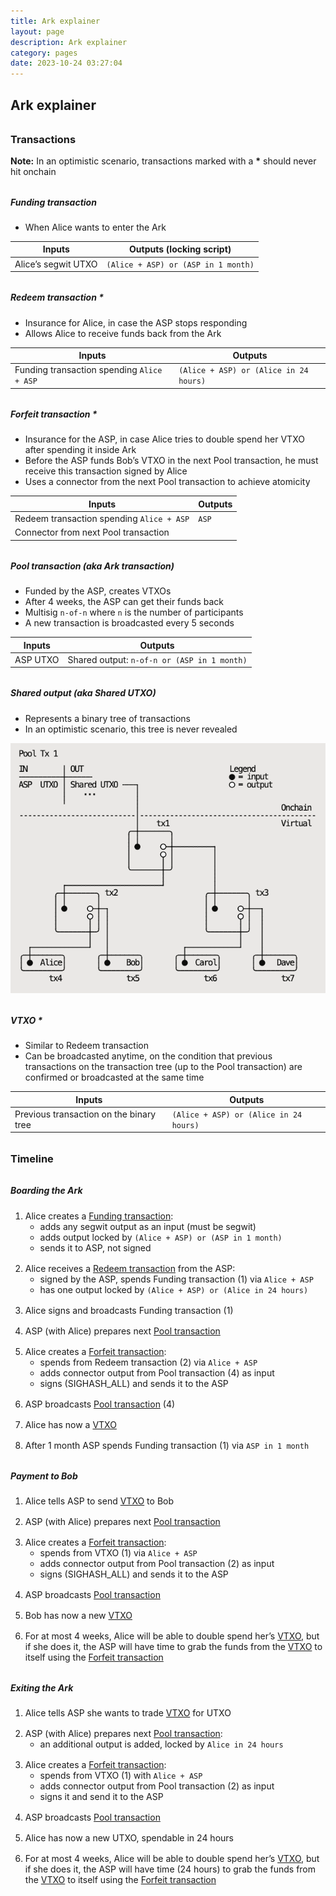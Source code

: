 ```yaml
---
title: Ark explainer
layout: page
description: Ark explainer
category: pages
date: 2023-10-24 03:27:04
---
```


## Ark explainer

### Transactions

**Note:** In an optimistic scenario, transactions marked with a **\*** should never hit onchain

##### Funding transaction

- When Alice wants to enter the Ark

| Inputs              | Outputs (locking script)            |
| ------------------- | ----------------------------------- |
| Alice’s segwit UTXO | `(Alice + ASP) or (ASP in 1 month)` |

##### Redeem transaction \*

- Insurance for Alice, in case the ASP stops responding
- Allows Alice to receive funds back from the Ark

| Inputs                                     | Outputs                                |
| ------------------------------------------ | -------------------------------------- |
| Funding transaction spending `Alice + ASP` | `(Alice + ASP) or (Alice in 24 hours)` |

##### Forfeit transaction \*

- Insurance for the ASP, in case Alice tries to double spend her VTXO after spending it inside Ark
- Before the ASP funds Bob’s VTXO in the next Pool transaction, he must receive this transaction signed by Alice
- Uses a connector from the next Pool transaction to achieve atomicity

| Inputs                                    | Outputs |
| ----------------------------------------- | ------- |
| Redeem transaction spending `Alice + ASP` | `ASP`   |
| Connector from next Pool transaction      |

##### Pool transaction (aka Ark transaction)

- Funded by the ASP, creates VTXOs
- After 4 weeks, the ASP can get their funds back
- Multisig `n-of-n` where `n` is the number of participants
- A new transaction is broadcasted every 5 seconds

| Inputs   | Outputs                                     |
| -------- | ------------------------------------------- |
| ASP UTXO | Shared output: `n-of-n or (ASP in 1 month)` |

##### Shared output (aka Shared UTXO)

- Represents a binary tree of transactions
- In an optimistic scenario, this tree is never revealed

![Shared output](./shared_output.png)

##### VTXO \*

- Similar to Redeem transaction
- Can be broadcasted anytime, on the condition that previous transactions on the transaction tree (up to the Pool transaction) are confirmed or broadcasted at the same time

| Inputs                                  | Outputs                                |
| --------------------------------------- | -------------------------------------- |
| Previous transaction on the binary tree | `(Alice + ASP) or (Alice in 24 hours)` |

### Timeline

##### Boarding the Ark

1. Alice creates a [Funding transaction](#funding-transaction):
   - adds any segwit output as an input (must be segwit)
   - adds output locked by `(Alice + ASP) or (ASP in 1 month)`
   - sends it to ASP, not signed
2. Alice receives a [Redeem transaction](#redeem-transaction-) from the ASP:
   - signed by the ASP, spends Funding transaction (1) via `Alice + ASP`
   - has one output locked by `(Alice + ASP) or (Alice in 24 hours)`
3. Alice signs and broadcasts Funding transaction (1)
4. ASP (with Alice) prepares next [Pool transaction](#pool-transaction-aka-ark-transaction)
5. Alice creates a [Forfeit transaction](#forfeit-transaction-):
   - spends from Redeem transaction (2) via `Alice + ASP`
   - adds connector output from Pool transaction (4) as input
   - signs (SIGHASH_ALL) and sends it to the ASP
6. ASP broadcasts [Pool transaction](#pool-transaction-aka-ark-transaction) (4)
7. Alice has now a [VTXO](#vtxo)
8. After 1 month ASP spends Funding transaction (1) via `ASP in 1 month`

##### Payment to Bob

1. Alice tells ASP to send [VTXO](#vtxo) to Bob
2. ASP (with Alice) prepares next [Pool transaction](#pool-transaction-aka-ark-transaction)
3. Alice creates a [Forfeit transaction](#forfeit-transaction-):
   - spends from VTXO (1) via `Alice + ASP`
   - adds connector output from Pool transaction (2) as input
   - signs (SIGHASH_ALL) and sends it to the ASP
4. ASP broadcasts [Pool transaction](#pool-transaction-aka-ark-transaction)
5. Bob has now a new [VTXO](#vtxo)
6. For at most 4 weeks, Alice will be able to double spend her’s [VTXO](#vtxo), but if she does it, the ASP will have time to grab the funds from the [VTXO](#vtxo) to itself using the [Forfeit transaction](#forfeit-transaction-)

##### Exiting the Ark

1. Alice tells ASP she wants to trade [VTXO](#vtxo) for UTXO
2. ASP (with Alice) prepares next [Pool transaction](#pool-transaction-aka-ark-transaction):
   - an additional output is added, locked by `Alice in 24 hours`
3. Alice creates a [Forfeit transaction](#forfeit-transaction-):
   - spends from VTXO (1) with `Alice + ASP`
   - adds connector output from Pool transaction (2) as input
   - signs it and send it to the ASP
4. ASP broadcasts [Pool transaction](#pool-transaction-aka-ark-transaction)
5. Alice has now a new UTXO, spendable in 24 hours
6. For at most 4 weeks, Alice will be able to double spend her’s [VTXO](#vtxo), but if she does it, the ASP will have time (24 hours) to grab the funds from the [VTXO](#vtxo) to itself using the [Forfeit transaction](#forfeit-transaction-)

<style>
  ol > li {
   margin: 1rem 0 0 0;
  }
  li > ul {
   margin-top: 0;
  }
  h3 {
   margin: 2rem 0 1rem 0;
  }
  h5 {
   margin-top: 2rem;
  }
</style>
